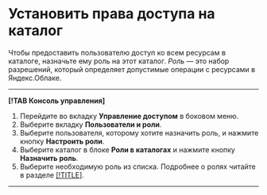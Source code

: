 # Установить права доступа на каталог

Чтобы предоставить пользователю доступ ко всем ресурсам в каталоге, назначьте ему роль на этот каталог. _Роль_ — это набор разрешений, который определяет допустимые операции с ресурсами в Яндекс.Облаке.

---

**[!TAB Консоль управления]**

1. Перейдите во вкладку **Управление доступом** в боковом меню.
2. Выберите вкладку **Пользователи и роли**.
3. Выберите пользователя, которому хотите назначить роль, и нажмите кнопку **Настроить роли**.
4. Выберите каталог в блоке **Роли в каталогах** и нажмите кнопку **Назначить роль**.
5. Выберите необходимую роль из списка. Подробнее о ролях читайте в разделе [[!TITLE]](../../../iam/concepts/access-control/roles.md).

---